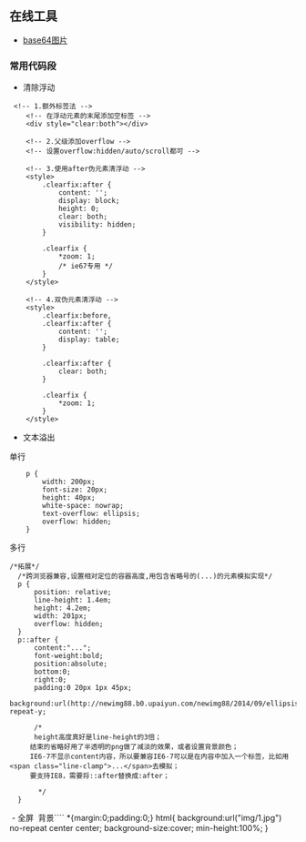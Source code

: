 ## 在线工具
- [base64图片](http://tool.chinaz.com/tools/imgtobase)

### 常用代码段
- 清除浮动
````
 <!-- 1.额外标签法 -->
    <!-- 在浮动元素的末尾添加空标签 -->
    <div style="clear:both"></div>

    <!-- 2.父级添加overflow -->
    <!-- 设置overflow:hidden/auto/scroll都可 -->

    <!-- 3.使用after伪元素清浮动 -->
    <style>
        .clearfix:after {
            content: '';
            display: block;
            height: 0;
            clear: both;
            visibility: hidden;
        }

        .clearfix {
            *zoom: 1;
            /* ie67专用 */
        }
    </style>

    <!-- 4.双伪元素清浮动 -->
    <style>
        .clearfix:before,
        .clearfix:after {
            content: '';
            display: table;
        }

        .clearfix:after {
            clear: both;
        }

        .clearfix {
            *zoom: 1;
        }
    </style>
````
- 文本溢出

 单行


````
    p {
        width: 200px;
        font-size: 20px;
        height: 40px;
        white-space: nowrap;
        text-overflow: ellipsis;
        overflow: hidden;
    }
 ````
  
   多行
  ````
 /*拓展*/
    /*跨浏览器兼容,设置相对定位的容器高度,用包含省略号的(...)的元素模拟实现*/
    p {
        position: relative;
        line-height: 1.4em;
        height: 4.2em;
        width: 201px;
        overflow: hidden;
    }
    p::after {
        content:"...";
        font-weight:bold;
        position:absolute;
        bottom:0;
        right:0;
        padding:0 20px 1px 45px;
        background:url(http://newimg88.b0.upaiyun.com/newimg88/2014/09/ellipsis_bg.png) repeat-y;

        /* 
        height高度真好是line-height的3倍；
       结束的省略好用了半透明的png做了减淡的效果，或者设置背景颜色；
       IE6-7不显示content内容，所以要兼容IE6-7可以是在内容中加入一个标签，比如用<span class="line-clamp">...</span>去模拟；
       要支持IE8，需要将::after替换成:after；
        
         */
    }
  ````
  - 全屏
  背景````
    *{margin:0;padding:0;}
  html{
  background:url("img/1.jpg") no-repeat center center;
  background-size:cover;
  min-height:100%;
  }
  ````
